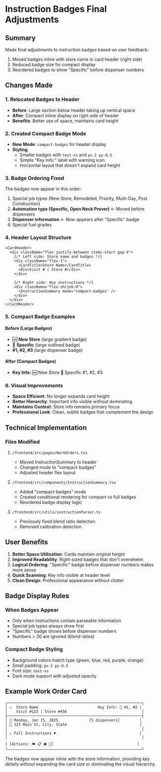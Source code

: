 # Instruction Badges Final Adjustments

## Summary

Made final adjustments to instruction badges based on user feedback:
1. Moved badges inline with store name in card header (right side)
2. Reduced badge size for compact display
3. Reordered badges to show "Specific" before dispenser numbers

## Changes Made

### 1. **Relocated Badges to Header**
- **Before**: Large section below header taking up vertical space
- **After**: Compact inline display on right side of header
- **Benefits**: Better use of space, maintains card height

### 2. **Created Compact Badge Mode**
- **New Mode**: `compact-badges` for header display
- **Styling**: 
  - Smaller badges with `text-xs` and `px-2 py-0.5`
  - Simple "Key Info:" label with warning icon
  - Horizontal layout that doesn't expand card height

### 3. **Badge Ordering Fixed**
The badges now appear in this order:
1. Special job types (New Store, Remodeled, Priority, Multi-Day, Post Construction)
2. **Automation type (Specific, Open Neck Prover)** ← Moved before dispensers
3. **Dispenser information** ← Now appears after "Specific" badge
4. Special fuel grades

### 4. **Header Layout Structure**
```tsx
<CardHeader>
  <div className="flex justify-between items-start gap-4">
    {/* Left side: Store name and badges */}
    <div className="flex-1">
      <CardTitle>Store Name</CardTitle>
      <div>Visit # | Store #</div>
    </div>
    
    {/* Right side: Key instructions */}
    <div className="flex-shrink-0">
      <InstructionSummary mode="compact-badges" />
    </div>
  </div>
</CardHeader>
```

### 5. **Compact Badge Examples**

#### Before (Large Badges)
- 🆕 **New Store** (large gradient badge)
- 🎯 **Specific** (large outlined badge)
- **#1, #2, #3** (large dispenser badge)

#### After (Compact Badges)
- **Key Info:** 🆕 New Store 🎯 Specific #1, #2, #3

### 6. **Visual Improvements**
- **Space Efficient**: No longer expands card height
- **Better Hierarchy**: Important info visible without dominating
- **Maintains Context**: Store info remains primary focus
- **Professional Look**: Clean, subtle badges that complement the design

## Technical Implementation

### Files Modified
1. `/frontend/src/pages/WorkOrders.tsx`
   - Moved InstructionSummary to header
   - Changed mode to "compact-badges"
   - Adjusted header flex layout

2. `/frontend/src/components/InstructionSummary.tsx`
   - Added "compact-badges" mode
   - Created conditional rendering for compact vs full badges
   - Reordered badge display logic

3. `/frontend/src/utils/instructionParser.ts`
   - Previously fixed blend ratio detection
   - Removed calibration detection

## User Benefits

1. **Better Space Utilization**: Cards maintain original height
2. **Improved Readability**: Right-sized badges that don't overwhelm
3. **Logical Ordering**: "Specific" badge before dispenser numbers makes more sense
4. **Quick Scanning**: Key info visible at header level
5. **Clean Design**: Professional appearance without clutter

## Badge Display Rules

### When Badges Appear
- Only when instructions contain parseable information
- Special job types always show first
- "Specific" badge shows before dispenser numbers
- Numbers > 30 are ignored (blend ratios)

### Compact Badge Styling
- Background colors match type (green, blue, red, purple, orange)
- Small padding: `px-2 py-0.5`
- Font size: `text-xs`
- Dark mode support with adjusted opacity

## Example Work Order Card

```
┌─────────────────────────────────────────────────────────────┐
│ ☐  Store Name                           Key Info: 🎯 #1, #2 │
│    Visit #123 | Store #456                                  │
├─────────────────────────────────────────────────────────────┤
│ 📅 Monday, Jan 15, 2025              [5 dispensers]         │
│ 📍 123 Main St, City, State                                 │
│                                                             │
│ ⚠️ Full Instructions ▼                                      │
│                                                             │
│ [Actions: 👁️ 📋 ⛽ 🐛]                                      │
└─────────────────────────────────────────────────────────────┘
```

The badges now appear inline with the store information, providing key details without expanding the card size or dominating the visual hierarchy.